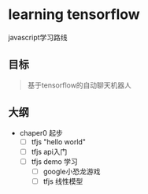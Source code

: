 # learning tensorflow

javascript学习路线

## 目标

> 基于tensorflow的自动聊天机器人

## 大纲

 - chaper0 起步
   - [ ] tfjs "hello world"
   - [ ] tfjs api入门
   - [ ] tfjs demo 学习
     - [ ] google小恐龙游戏
     - [ ] tfjs 线性模型

